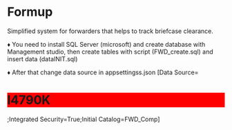 # Formup

Simplified system for forwarders that helps to track briefcase clearance.

♦ You need to install SQL Server (microsoft) and create database with Management studio,
then create tables with script (FWD_create.sql) and insert data (dataINIT.sql)

♦ After that change data source in appsettingss.json [Data Source=<h1 style="background-color:red;">I4790K</h1>;Integrated Security=True;Initial Catalog=FWD_Comp]
